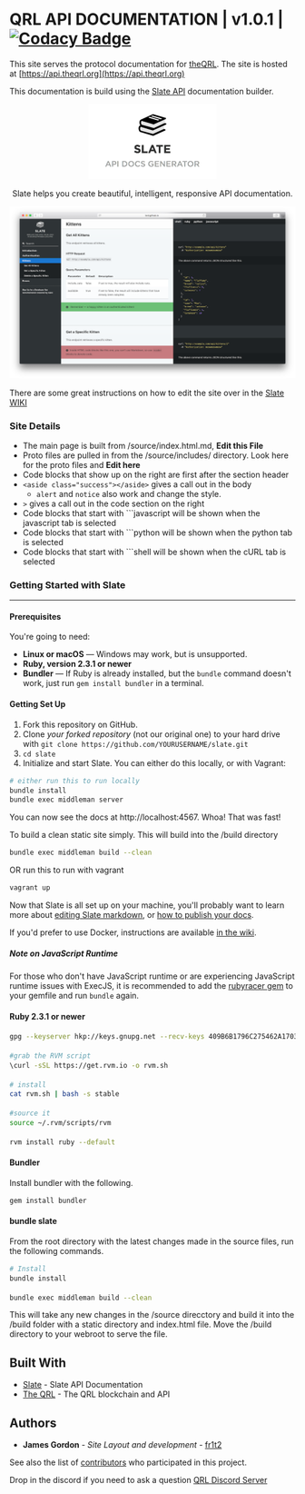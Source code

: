 # QRL API DOCUMENTATION  | v1.0.1 | [![Codacy Badge](https://api.codacy.com/project/badge/Grade/38c5562150254c0086b333417403bd9c)](https://app.codacy.com/app/fr1t2/api.theqrl.org?utm_source=github.com&utm_medium=referral&utm_content=fr1t2/api.theqrl.org&utm_campaign=Badge_Grade_Settings)

This site serves the protocol documentation for [theQRL](https://github.com/theQRL/QRL). The site is hosted at [https://api.theqrl.org](https://api.theqrl.org)

This documentation is build using the [Slate API](https://github.com/lord/slate) documentation builder. 

<p align="center">
  <img src="https://raw.githubusercontent.com/lord/img/master/logo-slate.png" alt="Slate: API Documentation Generator" width="226">
</p>

<p align="center">Slate helps you create beautiful, intelligent, responsive API documentation.</p>

<p align="center"><img src="https://raw.githubusercontent.com/lord/img/master/screenshot-slate.png" width=700 alt="Screenshot of Example Documentation created with Slate"></p>


There are some great instructions on how to edit the site over in the [Slate WIKI](https://github.com/lord/slate/wiki)

### Site Details

- The main page is built from /source/index.html.md, **Edit this File**
- Proto files are pulled in from the /source/includes/ directory. Look here for the proto files and **Edit here**
- Code blocks that show up on the right are first after the section header
- `<aside class="success"></aside>` gives a call out in the body
   - `alert` and `notice` also work and change the style.
- `>` gives a call out in the code section on the right
- Code blocks that start with \`\`\`javascript will be shown when the javascript tab is selected
- Code blocks that start with \`\`\`python will be shown when the python tab is selected
- Code blocks that start with \`\`\`shell will be shown when the cURL tab is selected


### Getting Started with Slate

------------------------------

#### Prerequisites

You're going to need:

 - **Linux or macOS** — Windows may work, but is unsupported.
 - **Ruby, version 2.3.1 or newer**
 - **Bundler** — If Ruby is already installed, but the `bundle` command doesn't work, just run `gem install bundler` in a terminal.

#### Getting Set Up

1. Fork this repository on GitHub.
2. Clone *your forked repository* (not our original one) to your hard drive with `git clone https://github.com/YOURUSERNAME/slate.git`
3. `cd slate`
4. Initialize and start Slate. You can either do this locally, or with Vagrant:

```bash
# either run this to run locally
bundle install
bundle exec middleman server

```
You can now see the docs at http://localhost:4567. Whoa! That was fast!


To build a clean static site simply. This will build into the /build directory

```bash
bundle exec middleman build --clean
```

OR run this to run with vagrant

```bash
vagrant up
```

Now that Slate is all set up on your machine, you'll probably want to learn more about [editing Slate markdown](https://github.com/lord/slate/wiki/Markdown-Syntax), or [how to publish your docs](https://github.com/lord/slate/wiki/Deploying-Slate).

If you'd prefer to use Docker, instructions are available [in the wiki](https://github.com/lord/slate/wiki/Docker).

##### Note on JavaScript Runtime

For those who don't have JavaScript runtime or are experiencing JavaScript runtime issues with ExecJS, it is recommended to add the [rubyracer gem](https://github.com/cowboyd/therubyracer) to your gemfile and run `bundle` again.



#### Ruby 2.3.1 or newer

```bash
gpg --keyserver hkp://keys.gnupg.net --recv-keys 409B6B1796C275462A1703113804BB82D39DC0E3 7D2BAF1CF37B13E2069D6956105BD0E739499BDB

#grab the RVM script
\curl -sSL https://get.rvm.io -o rvm.sh

# install
cat rvm.sh | bash -s stable

#source it
source ~/.rvm/scripts/rvm

rvm install ruby --default
```

#### Bundler

Install bundler with the following.

```bash
gem install bundler
```


#### bundle slate


From the root directory with the latest changes made in the source files, run the following commands.

```bash
# Install
bundle install

bundle exec middleman build --clean
```

This will take any new changes in the /source direcctory and build it into the /build folder with a static directory and index.html file. Move the /build directory to your webroot to serve the file.



## Built With

* [Slate](https://github.com/lord/slate) - Slate API Documentation
* [The QRL](https://github.com/theQRL/QRL) - The QRL blockchain and API


## Authors

* **James Gordon** - *Site Layout and development* - [fr1t2](https://github.com/fr1t2)

See also the list of [contributors](https://github.com/theqrl/api.theqrl.org/graphs/contributors) who participated in this project.


Drop in the discord if you need to ask a question [QRL Discord Server](https://discord.gg/HhYKQyD)
